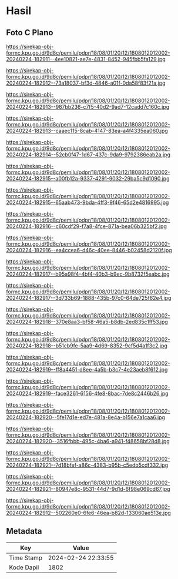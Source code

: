 # Hasil

## Foto C Plano

https://sirekap-obj-formc.kpu.go.id/9d8c/pemilu/pdpr/18/08/01/20/12/1808012012002-20240224-182911--4ee10821-ae7e-4831-8452-945fbb5fa129.jpg

https://sirekap-obj-formc.kpu.go.id/9d8c/pemilu/pdpr/18/08/01/20/12/1808012012002-20240224-182912--73a18037-bf3d-4846-a01f-0da58f83f21a.jpg

https://sirekap-obj-formc.kpu.go.id/9d8c/pemilu/pdpr/18/08/01/20/12/1808012012002-20240224-182913--987bb236-c7f5-40d2-9ad7-12cadd7c160c.jpg

https://sirekap-obj-formc.kpu.go.id/9d8c/pemilu/pdpr/18/08/01/20/12/1808012012002-20240224-182913--caaec115-8cab-4147-83ea-a4f4335ea060.jpg

https://sirekap-obj-formc.kpu.go.id/9d8c/pemilu/pdpr/18/08/01/20/12/1808012012002-20240224-182914--52cb0f47-1d67-437c-9da9-9792386eab2a.jpg

https://sirekap-obj-formc.kpu.go.id/9d8c/pemilu/pdpr/18/08/01/20/12/1808012012002-20240224-182915--a00fb12a-9337-4291-9032-29ba5c9d1090.jpg

https://sirekap-obj-formc.kpu.go.id/9d8c/pemilu/pdpr/18/08/01/20/12/1808012012002-20240224-182915--65aab473-9bda-4ff3-9f46-65d2e4816995.jpg

https://sirekap-obj-formc.kpu.go.id/9d8c/pemilu/pdpr/18/08/01/20/12/1808012012002-20240224-182916--c60cdf29-f7a8-4fce-871a-bea06b325bf2.jpg

https://sirekap-obj-formc.kpu.go.id/9d8c/pemilu/pdpr/18/08/01/20/12/1808012012002-20240224-182916--ea4ccea6-d46c-40ee-8446-b02458d2120f.jpg

https://sirekap-obj-formc.kpu.go.id/9d8c/pemilu/pdpr/18/08/01/20/12/1808012012002-20240224-182917--b95a98f4-4bf4-40b3-b9ec-9b8732f5eabc.jpg

https://sirekap-obj-formc.kpu.go.id/9d8c/pemilu/pdpr/18/08/01/20/12/1808012012002-20240224-182917--3d733b69-1888-435b-97c0-64de725f62e4.jpg

https://sirekap-obj-formc.kpu.go.id/9d8c/pemilu/pdpr/18/08/01/20/12/1808012012002-20240224-182918--370e8aa3-bf58-46a5-b8db-2ed835c1ff53.jpg

https://sirekap-obj-formc.kpu.go.id/9d8c/pemilu/pdpr/18/08/01/20/12/1808012012002-20240224-182918--b51cb9fe-5aa9-4d69-8352-9cf5d4a1f3c2.jpg

https://sirekap-obj-formc.kpu.go.id/9d8c/pemilu/pdpr/18/08/01/20/12/1808012012002-20240224-182919--ff8a4451-d8ee-4a5b-b3c7-4e23aeb8f612.jpg

https://sirekap-obj-formc.kpu.go.id/9d8c/pemilu/pdpr/18/08/01/20/12/1808012012002-20240224-182919--face3261-6156-4fe8-8bac-7de8c2446b26.jpg

https://sirekap-obj-formc.kpu.go.id/9d8c/pemilu/pdpr/18/08/01/20/12/1808012012002-20240224-182920--5fe17d1e-ed7e-481a-8e4a-b156e7a1caa6.jpg

https://sirekap-obj-formc.kpu.go.id/9d8c/pemilu/pdpr/18/08/01/20/12/1808012012002-20240224-182920--3516fbbb-495c-4ba6-a941-f48658bf28d8.jpg

https://sirekap-obj-formc.kpu.go.id/9d8c/pemilu/pdpr/18/08/01/20/12/1808012012002-20240224-182921--7d18bfef-a86c-4383-b95b-c5edb5cdf332.jpg

https://sirekap-obj-formc.kpu.go.id/9d8c/pemilu/pdpr/18/08/01/20/12/1808012012002-20240224-182921--80947e8c-9531-44d7-9d1d-6f98e069cd67.jpg

https://sirekap-obj-formc.kpu.go.id/9d8c/pemilu/pdpr/18/08/01/20/12/1808012012002-20240224-182912--502260e0-6fe6-46ea-b82d-133060ae513e.jpg


## Metadata

| Key        | Value               |
| ---------- | ------------------- |
| Time Stamp | 2024-02-24 22:33:55 |
| Kode Dapil | 1802                |



